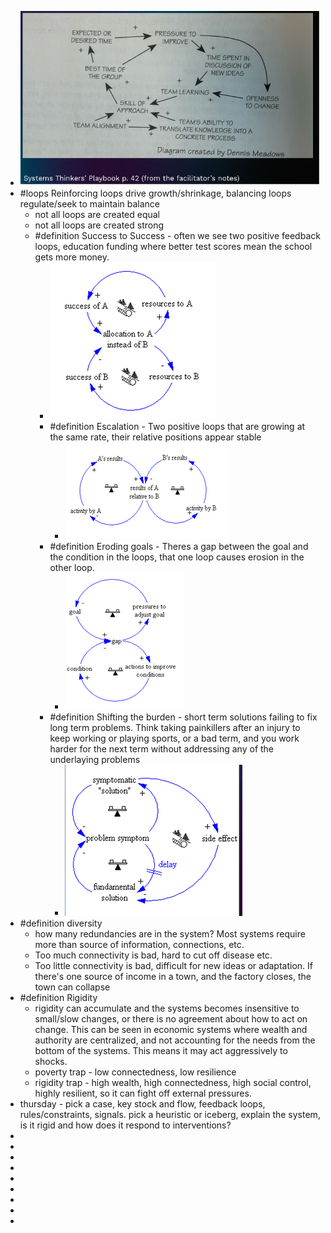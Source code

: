 - ![image.png](../assets/image_1739294453897_0.png)
- #loops Reinforcing loops drive growth/shrinkage, balancing loops regulate/seek to maintain balance
	- not all loops are created equal
	- not all loops are created strong
	- #definition  Success to Success - often we see two positive feedback loops, education funding where better test scores mean the school gets more money.
		- ![image.png](../assets/image_1739294742069_0.png)
		- #definition  Escalation - Two positive loops that are growing at the same rate, their relative positions appear stable
			- ![image.png](../assets/image_1739294999741_0.png)
		- #definition Eroding goals - Theres a gap between the goal and the condition in the loops, that one loop causes erosion in the other loop.
			- ![image.png](../assets/image_1739295046644_0.png)
		- #definition Shifting the burden - short term solutions failing to fix long term problems.  Think taking painkillers after an injury to keep working or playing sports, or a bad term, and you work harder for the next term without addressing any of the underlaying problems
			- ![image.png](../assets/image_1739295342047_0.png)
- #definition diversity
	- how many redundancies are in the system?  Most systems require more than source of information, connections, etc.
	- Too much connectivity is bad, hard to cut off disease etc.
	- Too little connectivity is bad, difficult for new ideas or adaptation.  If there's one source of income in a town, and the factory closes, the town can collapse
- #definition Rigidity
	- rigidity can accumulate and the systems becomes insensitive to small/slow changes, or there is no agreement about how to act on change.  This can be seen in economic systems where wealth and authority are centralized, and not accounting for the needs from the bottom of the systems.  This means it may act aggressively to shocks.
	- poverty trap - low connectedness, low resilience
	- rigidity trap - high wealth, high connectedness, high social control, highly resilient, so it can fight off external pressures.
- thursday - pick a case, key stock and flow, feedback loops, rules/constraints, signals.  pick a heuristic or iceberg, explain the system, is it rigid and how does it respond to interventions?
-
-
-
-
-
-
-
-
-